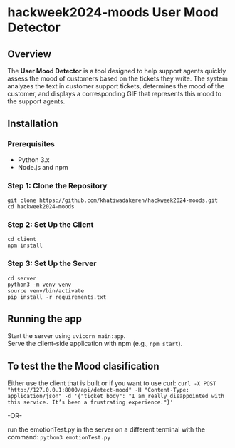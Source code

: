 # hackweek2024-moods User Mood Detector

## Overview

The **User Mood Detector** is a tool designed to help support agents quickly assess the mood of customers based on the tickets they write. The system analyzes the text in customer support tickets, determines the mood of the customer, and displays a corresponding GIF that represents this mood to the support agents.

## Installation

### Prerequisites

- Python 3.x
- Node.js and npm

### Step 1: Clone the Repository

`git clone https://github.com/khatiwadakeren/hackweek2024-moods.git`  
`cd hackweek2024-moods`

### Step 2: Set Up the Client

`cd client`  
`npm install`

### Step 3: Set Up the Server

`cd server`  
`python3 -m venv venv`  
`source venv/bin/activate`  
`pip install -r requirements.txt`

## Running the app

Start the server using `uvicorn main:app`.  
Serve the client-side application with npm (e.g., `npm start`).

## To test the the Mood clasification

Either use the client that is built or if you want to use curl:
`curl -X POST "http://127.0.0.1:8000/api/detect-mood" -H "Content-Type: application/json" -d '{"ticket_body": "I am really disappointed with this service. It’s been a frustrating experience."}'`

-OR-

run the emotionTest.py in the server on a different terminal with the command:
`python3 emotionTest.py`
